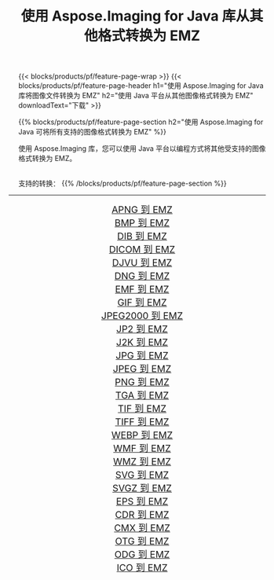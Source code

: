 ﻿---
title: 使用 Aspose.Imaging for Java 库从其他格式转换为 EMZ 
weight: 3920
url: /zh-hans/java/conversion/to/emz 
lang: zh-hans
langdirlevel: 2
locales: zh-hans,ja,it,ru,de,es,fr,nl,id,lt,pl,pt,vi,tr,ko,zh-hant,ar,hi,th,sv,cs,uk,he
description: 使用 Aspose.Imaging，您可以使用 Java 从其他格式转换为 EMZ
---

{{< blocks/products/pf/feature-page-wrap >}}
{{< blocks/products/pf/feature-page-header h1="使用 Aspose.Imaging for Java 库将图像文件转换为 EMZ" h2="使用 Java 平台从其他图像格式转换为 EMZ" downloadText="下载" >}}


{{% blocks/products/pf/feature-page-section  h2="使用 Aspose.Imaging for Java 可将所有支持的图像格式转换为 EMZ" %}}
<p align=justify>使用 Aspose.Imaging 库，您可以使用 Java 平台以编程方式将其他受支持的图像格式转换为 EMZ。</p>
<br/>
支持的转换：
{{% /blocks/products/pf/feature-page-section %}}
<div class="container-fluid productfamilypage bg-gray">
    <div class="convertypes bg-gray agp-content section">
        <div class="container">
		<hr style="margin-left:-20px;"/>
		<div class="row other-converters" style="gap: 10px;font-size: 19px;text-align:center;">
		    <div class='col-md-2 other-converter remove-lp remove-rp'><a href="/imaging/zh-hans/java/conversion/apng-to-emz" style="padding:15px;">APNG 到 EMZ</a></div>
<div class='col-md-2 other-converter remove-lp remove-rp'><a href="/imaging/zh-hans/java/conversion/bmp-to-emz" style="padding:15px;">BMP 到 EMZ</a></div>
<div class='col-md-2 other-converter remove-lp remove-rp'><a href="/imaging/zh-hans/java/conversion/dib-to-emz" style="padding:15px;">DIB 到 EMZ</a></div>
<div class='col-md-2 other-converter remove-lp remove-rp'><a href="/imaging/zh-hans/java/conversion/dicom-to-emz" style="padding:15px;">DICOM 到 EMZ</a></div>
<div class='col-md-2 other-converter remove-lp remove-rp'><a href="/imaging/zh-hans/java/conversion/djvu-to-emz" style="padding:15px;">DJVU 到 EMZ</a></div>
<div class='col-md-2 other-converter remove-lp remove-rp'><a href="/imaging/zh-hans/java/conversion/dng-to-emz" style="padding:15px;">DNG 到 EMZ</a></div>
<div class='col-md-2 other-converter remove-lp remove-rp'><a href="/imaging/zh-hans/java/conversion/emf-to-emz" style="padding:15px;">EMF 到 EMZ</a></div>
<div class='col-md-2 other-converter remove-lp remove-rp'><a href="/imaging/zh-hans/java/conversion/gif-to-emz" style="padding:15px;">GIF 到 EMZ</a></div>
<div class='col-md-2 other-converter remove-lp remove-rp'><a href="/imaging/zh-hans/java/conversion/jpeg2000-to-emz" style="padding:15px;">JPEG2000 到 EMZ</a></div>
<div class='col-md-2 other-converter remove-lp remove-rp'><a href="/imaging/zh-hans/java/conversion/jp2-to-emz" style="padding:15px;">JP2 到 EMZ</a></div>
<div class='col-md-2 other-converter remove-lp remove-rp'><a href="/imaging/zh-hans/java/conversion/j2k-to-emz" style="padding:15px;">J2K 到 EMZ</a></div>
<div class='col-md-2 other-converter remove-lp remove-rp'><a href="/imaging/zh-hans/java/conversion/jpg-to-emz" style="padding:15px;">JPG 到 EMZ</a></div>
<div class='col-md-2 other-converter remove-lp remove-rp'><a href="/imaging/zh-hans/java/conversion/jpeg-to-emz" style="padding:15px;">JPEG 到 EMZ</a></div>
<div class='col-md-2 other-converter remove-lp remove-rp'><a href="/imaging/zh-hans/java/conversion/png-to-emz" style="padding:15px;">PNG 到 EMZ</a></div>
<div class='col-md-2 other-converter remove-lp remove-rp'><a href="/imaging/zh-hans/java/conversion/tga-to-emz" style="padding:15px;">TGA 到 EMZ</a></div>
<div class='col-md-2 other-converter remove-lp remove-rp'><a href="/imaging/zh-hans/java/conversion/tif-to-emz" style="padding:15px;">TIF 到 EMZ</a></div>
<div class='col-md-2 other-converter remove-lp remove-rp'><a href="/imaging/zh-hans/java/conversion/tiff-to-emz" style="padding:15px;">TIFF 到 EMZ</a></div>
<div class='col-md-2 other-converter remove-lp remove-rp'><a href="/imaging/zh-hans/java/conversion/webp-to-emz" style="padding:15px;">WEBP 到 EMZ</a></div>
<div class='col-md-2 other-converter remove-lp remove-rp'><a href="/imaging/zh-hans/java/conversion/wmf-to-emz" style="padding:15px;">WMF 到 EMZ</a></div>
<div class='col-md-2 other-converter remove-lp remove-rp'><a href="/imaging/zh-hans/java/conversion/wmz-to-emz" style="padding:15px;">WMZ 到 EMZ</a></div>
<div class='col-md-2 other-converter remove-lp remove-rp'><a href="/imaging/zh-hans/java/conversion/svg-to-emz" style="padding:15px;">SVG 到 EMZ</a></div>
<div class='col-md-2 other-converter remove-lp remove-rp'><a href="/imaging/zh-hans/java/conversion/svgz-to-emz" style="padding:15px;">SVGZ 到 EMZ</a></div>
<div class='col-md-2 other-converter remove-lp remove-rp'><a href="/imaging/zh-hans/java/conversion/eps-to-emz" style="padding:15px;">EPS 到 EMZ</a></div>
<div class='col-md-2 other-converter remove-lp remove-rp'><a href="/imaging/zh-hans/java/conversion/cdr-to-emz" style="padding:15px;">CDR 到 EMZ</a></div>
<div class='col-md-2 other-converter remove-lp remove-rp'><a href="/imaging/zh-hans/java/conversion/cmx-to-emz" style="padding:15px;">CMX 到 EMZ</a></div>
<div class='col-md-2 other-converter remove-lp remove-rp'><a href="/imaging/zh-hans/java/conversion/otg-to-emz" style="padding:15px;">OTG 到 EMZ</a></div>
<div class='col-md-2 other-converter remove-lp remove-rp'><a href="/imaging/zh-hans/java/conversion/odg-to-emz" style="padding:15px;">ODG 到 EMZ</a></div>
<div class='col-md-2 other-converter remove-lp remove-rp'><a href="/imaging/zh-hans/java/conversion/ico-to-emz" style="padding:15px;">ICO 到 EMZ</a></div>
                </div>
        </div>
    </div>
</div>
<br/>

